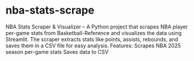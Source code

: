 # nba-stats-scrape
NBA Stats Scraper &amp; Visualizer – A Python project that scrapes NBA player per-game stats from Basketball-Reference and visualizes the data using Streamlit. The scraper extracts stats like points, assists, rebounds, and saves them in a CSV file for easy analysis.  Features: Scrapes NBA 2025 season per-game stats Saves data to CSV

